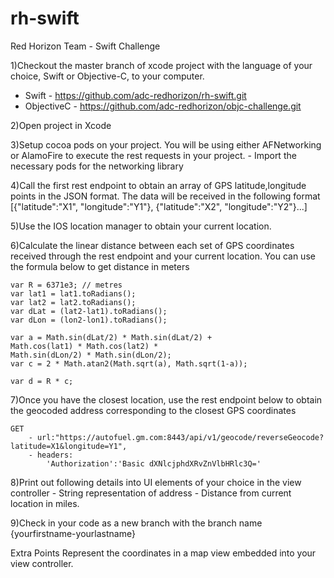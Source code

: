 # rh-swift
Red Horizon Team - Swift Challenge

1)Checkout the master branch of xcode project with the language of your choice, Swift or Objective-C, to your computer.
 - Swift  - https://github.com/adc-redhorizon/rh-swift.git
 - ObjectiveC - https://github.com/adc-redhorizon/objc-challenge.git

2)Open project in Xcode

3)Setup cocoa pods on your project. You will be using either AFNetworking or AlamoFire to execute the rest requests in your project. 
    - Import the necessary pods for the networking library

4)Call the first rest endpoint to obtain an array of GPS latitude,longitude points in the JSON format. The data will be received in the following format
    [{"latitude":"X1", "longitude":"Y1"}, {"latitude":"X2", "longitude":"Y2"}...]

5)Use the IOS location manager to obtain your current location.

6)Calculate the linear distance between each set of GPS coordinates received through the rest endpoint and your current location. You can use the formula below to get distance in meters


    var R = 6371e3; // metres
    var lat1 = lat1.toRadians();
    var lat2 = lat2.toRadians();
    var dLat = (lat2-lat1).toRadians();
    var dLon = (lon2-lon1).toRadians();

    var a = Math.sin(dLat/2) * Math.sin(dLat/2) +
    Math.cos(lat1) * Math.cos(lat2) *
    Math.sin(dLon/2) * Math.sin(dLon/2);
    var c = 2 * Math.atan2(Math.sqrt(a), Math.sqrt(1-a));

    var d = R * c;


7)Once you have the closest location, use the rest endpoint below to obtain the geocoded address corresponding to the closest GPS coordinates
    
    GET
        - url:"https://autofuel.gm.com:8443/api/v1/geocode/reverseGeocode?latitude=X1&longitude=Y1",
        - headers:
            'Authorization':'Basic dXNlcjphdXRvZnVlbHRlc3Q='


8)Print out following details into UI elements of your choice in the view controller
    - String representation of address
    - Distance from current location in miles.

9)Check in your code as a new branch with the branch name {yourfirstname-yourlastname}

Extra Points
Represent the coordinates in a map view embedded into your view controller.
